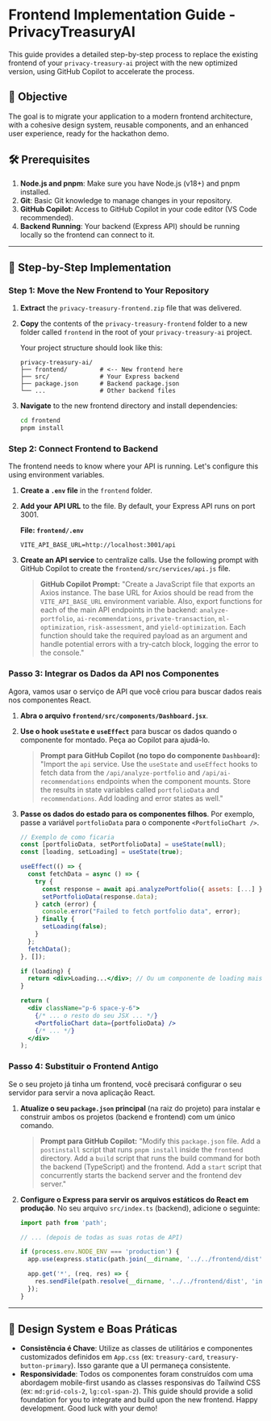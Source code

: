# Frontend Implementation Guide - PrivacyTreasuryAI

This guide provides a detailed step-by-step process to replace the existing frontend of your `privacy-treasury-ai` project with the new optimized version, using GitHub Copilot to accelerate the process.

## 🎯 Objective

The goal is to migrate your application to a modern frontend architecture, with a cohesive design system, reusable components, and an enhanced user experience, ready for the hackathon demo.

## 🛠️ Prerequisites

1.  **Node.js and pnpm**: Make sure you have Node.js (v18+) and pnpm installed.
2.  **Git**: Basic Git knowledge to manage changes in your repository.
3.  **GitHub Copilot**: Access to GitHub Copilot in your code editor (VS Code recommended).
4.  **Backend Running**: Your backend (Express API) should be running locally so the frontend can connect to it.

---

## 🚀 Step-by-Step Implementation

### Step 1: Move the New Frontend to Your Repository

1.  **Extract** the `privacy-treasury-frontend.zip` file that was delivered.
2.  **Copy** the contents of the `privacy-treasury-frontend` folder to a new folder called `frontend` in the root of your `privacy-treasury-ai` project.

    Your project structure should look like this:

    ```
    privacy-treasury-ai/
    ├── frontend/         # <-- New frontend here
    ├── src/              # Your Express backend
    ├── package.json      # Backend package.json
    └── ...               # Other backend files
    ```

3.  **Navigate** to the new frontend directory and install dependencies:

    ```bash
    cd frontend
    pnpm install
    ```

### Step 2: Connect Frontend to Backend

The frontend needs to know where your API is running. Let's configure this using environment variables.

1.  **Create a `.env` file** in the `frontend` folder.

2.  **Add your API URL** to the file. By default, your Express API runs on port 3001.

    **File: `frontend/.env`**
    ```
    VITE_API_BASE_URL=http://localhost:3001/api
    ```

3.  **Create an API service** to centralize calls. Use the following prompt with GitHub Copilot to create the `frontend/src/services/api.js` file.

    > **GitHub Copilot Prompt:**
    > "Create a JavaScript file that exports an Axios instance. The base URL for Axios should be read from the `VITE_API_BASE_URL` environment variable. Also, export functions for each of the main API endpoints in the backend: `analyze-portfolio`, `ai-recommendations`, `private-transaction`, `ml-optimization`, `risk-assessment`, and `yield-optimization`. Each function should take the required payload as an argument and handle potential errors with a try-catch block, logging the error to the console."

### Passo 3: Integrar os Dados da API nos Componentes

Agora, vamos usar o serviço de API que você criou para buscar dados reais nos componentes React.

1.  **Abra o arquivo `frontend/src/components/Dashboard.jsx`**.

2.  **Use o hook `useState` e `useEffect`** para buscar os dados quando o componente for montado. Peça ao Copilot para ajudá-lo.

    > **Prompt para GitHub Copilot (no topo do componente `Dashboard`):**
    > "Import the `api` service. Use the `useState` and `useEffect` hooks to fetch data from the `/api/analyze-portfolio` and `/api/ai-recommendations` endpoints when the component mounts. Store the results in state variables called `portfolioData` and `recommendations`. Add loading and error states as well."

3.  **Passe os dados do estado para os componentes filhos**. Por exemplo, passe a variável `portfolioData` para o componente `<PortfolioChart />`.

    ```jsx
    // Exemplo de como ficaria
    const [portfolioData, setPortfolioData] = useState(null);
    const [loading, setLoading] = useState(true);

    useEffect(() => {
      const fetchData = async () => {
        try {
          const response = await api.analyzePortfolio({ assets: [...] }); // Passe os assets necessários
          setPortfolioData(response.data);
        } catch (error) {
          console.error("Failed to fetch portfolio data", error);
        } finally {
          setLoading(false);
        }
      };
      fetchData();
    }, []);

    if (loading) {
      return <div>Loading...</div>; // Ou um componente de loading mais sofisticado
    }

    return (
      <div className="p-6 space-y-6">
        {/* ... o resto do seu JSX ... */}
        <PortfolioChart data={portfolioData} />
        {/* ... */}
      </div>
    );
    ```

### Passo 4: Substituir o Frontend Antigo

Se o seu projeto já tinha um frontend, você precisará configurar o seu servidor para servir a nova aplicação React.

1.  **Atualize o seu `package.json` principal** (na raiz do projeto) para instalar e construir ambos os projetos (backend e frontend) com um único comando.

    > **Prompt para GitHub Copilot:**
    > "Modify this `package.json` file. Add a `postinstall` script that runs `pnpm install` inside the `frontend` directory. Add a `build` script that runs the build command for both the backend (TypeScript) and the frontend. Add a `start` script that concurrently starts the backend server and the frontend dev server."

2.  **Configure o Express para servir os arquivos estáticos do React em produção**. No seu arquivo `src/index.ts` (backend), adicione o seguinte:

    ```typescript
    import path from 'path';

    // ... (depois de todas as suas rotas de API)

    if (process.env.NODE_ENV === 'production') {
      app.use(express.static(path.join(__dirname, '../../frontend/dist')));

      app.get('*', (req, res) => {
        res.sendFile(path.resolve(__dirname, '../../frontend/dist', 'index.html'));
      });
    }
    ```

---

## 🎨 Design System e Boas Práticas

- **Consistência é Chave**: Utilize as classes de utilitários e componentes customizados definidos em `App.css` (ex: `treasury-card`, `treasury-button-primary`). Isso garante que a UI permaneça consistente.
- **Responsividade**: Todos os componentes foram construídos com uma abordagem mobile-first usando as classes responsivas do Tailwind CSS (ex: `md:grid-cols-2`, `lg:col-span-2`).
This guide should provide a solid foundation for you to integrate and build upon the new frontend. Happy development. Good luck with your demo!
